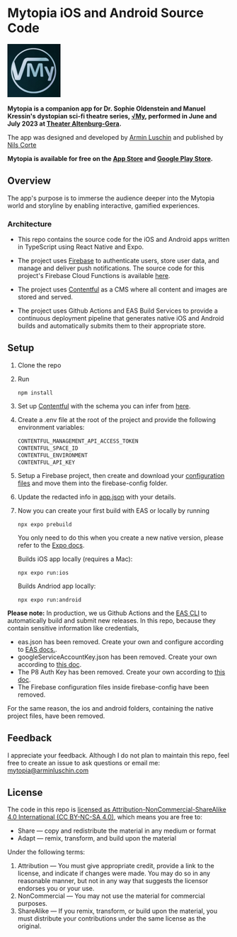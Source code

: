 # Mytopia iOS and Android Source Code

<img src="assets/images/icon.png" alt="Mytopia App Icon" width="120">

**Mytopia is a companion app for Dr. Sophie Oldenstein and Manuel Kressin's dystopian sci-fi theatre series, [√My](https://theater-altenburg-gera.de/stuecke-konzerte/my-episode-i-willkommen-in-mytopia-1480/), performed in June and July 2023 at [Theater Altenburg-Gera](https://theater-altenburg-gera.de).**

The app was designed and developed by [Armin Luschin](https://arminluschin.com) and published by [Nils Corte](https://nils-corte.de)

**Mytopia is available for free on the [App Store](https://apps.apple.com/de/app/mytopia/id6447253951) and [Google Play Store](https://play.google.com/store/apps/details?id=net.minuseins.mytopia).**

## Overview

The app's purpose is to immerse the audience deeper into the Mytopia world and storyline by enabling interactive, gamified experiences.

### Architecture

- This repo contains the source code for the iOS and Android apps written in TypeScript using React Native and Expo.

- The project uses [Firebase](http://firebase.google.com) to authenticate users, store user data, and manage and deliver push notifications. The source code for this project's Firebase Cloud Functions is available [here](https://github.com/bigxalx/mytopia-firebase-opensource).

- The project uses [Contentful](http://contentful.com) as a CMS where all content and images are stored and served.

- The project uses Github Actions and EAS Build Services to provide a continuous deployment pipeline that generates native iOS and Android builds and automatically submits them to their appropriate store.

## Setup

1.  Clone the repo
2.  Run

        npm install

3.  Set up [Contentful](http://contentful.com) with the schema you can infer from [here](./%40types/generated/contentful.d.ts).
4.  Create a .env file at the root of the project and provide the following environment variables:

        CONTENTFUL_MANAGEMENT_API_ACCESS_TOKEN
        CONTENTFUL_SPACE_ID
        CONTENTFUL_ENVIRONMENT
        CONTENTFUL_API_KEY

5.  Setup a Firebase project, then create and download your [configuration files](https://support.google.com/firebase/answer/7015592?hl=en#zippy=%2Cin-this-article) and move them into the firebase-config folder.
6.  Update the redacted info in [app.json](./app.json) with your details.
7.  Now you can create your first build with EAS or locally by running

        npx expo prebuild

    You only need to do this when you create a new native version, please refer to the [Expo docs](https://docs.expo.dev/develop/development-builds/development-workflows/#build-locally-with-android-studio-and-xcode).

    Builds iOS app locally (requires a Mac):

        npx expo run:ios

    Builds Andriod app locally:

        npx expo run:android

**Please note:**
In production, we us Github Actions and the [EAS CLI](https://docs.expo.dev/build/building-on-ci/) to automatically build and submit new releases. In this repo, because they contain sensitive information like credentials,

- eas.json has been removed. Create your own and configure according to [EAS docs.](https://docs.expo.dev/build/eas-json/).
- googleServiceAccountKey.json has been removed. Create your own according to [this doc](https://github.com/expo/fyi/blob/main/creating-google-service-account.md).
- The P8 Auth Key has been removed. Create your own according to [this doc](https://github.com/expo/fyi/blob/main/creating-asc-api-key.md).
- The Firebase configuration files inside firebase-config have been removed.

For the same reason, the ios and android folders, containing the native project files, have been removed.

## Feedback

I appreciate your feedback. Although I do not plan to maintain this repo, feel free to create an issue to ask questions or email me: [mytopia@arminluschin.com](mailto:mytopia@arminluschin.com)

## License

The code in this repo is [licensed as Attribution-NonCommercial-ShareAlike 4.0 International (CC BY-NC-SA 4.0)](LICENSE.md), which means you are free to:

- Share — copy and redistribute the material in any medium or format
- Adapt — remix, transform, and build upon the material

Under the following terms:

1. Attribution — You must give appropriate credit, provide a link to the license, and indicate if changes were made. You may do so in any reasonable manner, but not in any way that suggests the licensor endorses you or your use.
2. NonCommercial — You may not use the material for commercial purposes.
3. ShareAlike — If you remix, transform, or build upon the material, you must distribute your contributions under the same license as the original.
